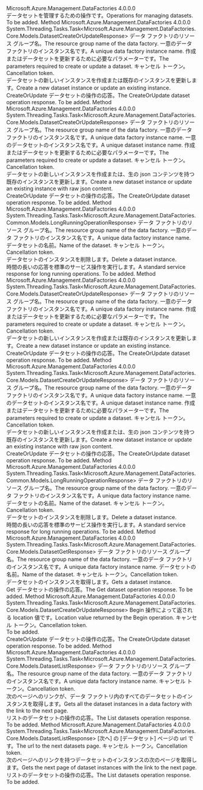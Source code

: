 <Type Name="IDatasetOperations" FullName="Microsoft.Azure.Management.DataFactories.Core.IDatasetOperations">
  <TypeSignature Language="C#" Value="public interface IDatasetOperations" />
  <TypeSignature Language="ILAsm" Value=".class public interface auto ansi abstract IDatasetOperations" />
  <TypeSignature Language="DocId" Value="T:Microsoft.Azure.Management.DataFactories.Core.IDatasetOperations" />
  <TypeSignature Language="VB.NET" Value="Public Interface IDatasetOperations" />
  <TypeSignature Language="F#" Value="type IDatasetOperations = interface" />
  <AssemblyInfo>
    <AssemblyName>Microsoft.Azure.Management.DataFactories</AssemblyName>
    <AssemblyVersion>4.0.0.0</AssemblyVersion>
  </AssemblyInfo>
  <Interfaces />
  <Docs>
    <summary>
            <span data-ttu-id="c9b27-101">データセットを管理するための操作です。</span><span class="sxs-lookup"><span data-stu-id="c9b27-101">Operations for managing datasets.</span></span>
            </summary>
    <remarks>To be added.</remarks>
  </Docs>
  <Members>
    <Member MemberName="BeginCreateOrUpdateAsync">
      <MemberSignature Language="C#" Value="public System.Threading.Tasks.Task&lt;Microsoft.Azure.Management.DataFactories.Core.Models.DatasetCreateOrUpdateResponse&gt; BeginCreateOrUpdateAsync (string resourceGroupName, string dataFactoryName, Microsoft.Azure.Management.DataFactories.Core.Models.DatasetCreateOrUpdateParameters parameters, System.Threading.CancellationToken cancellationToken);" />
      <MemberSignature Language="ILAsm" Value=".method public hidebysig newslot virtual instance class System.Threading.Tasks.Task`1&lt;class Microsoft.Azure.Management.DataFactories.Core.Models.DatasetCreateOrUpdateResponse&gt; BeginCreateOrUpdateAsync(string resourceGroupName, string dataFactoryName, class Microsoft.Azure.Management.DataFactories.Core.Models.DatasetCreateOrUpdateParameters parameters, valuetype System.Threading.CancellationToken cancellationToken) cil managed" />
      <MemberSignature Language="DocId" Value="M:Microsoft.Azure.Management.DataFactories.Core.IDatasetOperations.BeginCreateOrUpdateAsync(System.String,System.String,Microsoft.Azure.Management.DataFactories.Core.Models.DatasetCreateOrUpdateParameters,System.Threading.CancellationToken)" />
      <MemberSignature Language="F#" Value="abstract member BeginCreateOrUpdateAsync : string * string * Microsoft.Azure.Management.DataFactories.Core.Models.DatasetCreateOrUpdateParameters * System.Threading.CancellationToken -&gt; System.Threading.Tasks.Task&lt;Microsoft.Azure.Management.DataFactories.Core.Models.DatasetCreateOrUpdateResponse&gt;" Usage="iDatasetOperations.BeginCreateOrUpdateAsync (resourceGroupName, dataFactoryName, parameters, cancellationToken)" />
      <MemberType>Method</MemberType>
      <AssemblyInfo>
        <AssemblyName>Microsoft.Azure.Management.DataFactories</AssemblyName>
        <AssemblyVersion>4.0.0.0</AssemblyVersion>
      </AssemblyInfo>
      <ReturnValue>
        <ReturnType>System.Threading.Tasks.Task&lt;Microsoft.Azure.Management.DataFactories.Core.Models.DatasetCreateOrUpdateResponse&gt;</ReturnType>
      </ReturnValue>
      <Parameters>
        <Parameter Name="resourceGroupName" Type="System.String" />
        <Parameter Name="dataFactoryName" Type="System.String" />
        <Parameter Name="parameters" Type="Microsoft.Azure.Management.DataFactories.Core.Models.DatasetCreateOrUpdateParameters" />
        <Parameter Name="cancellationToken" Type="System.Threading.CancellationToken" />
      </Parameters>
      <Docs>
        <param name="resourceGroupName">
            <span data-ttu-id="c9b27-102">データ ファクトリのリソース グループ名。</span><span class="sxs-lookup"><span data-stu-id="c9b27-102">The resource group name of the data factory.</span></span>
            </param>
        <param name="dataFactoryName">
            <span data-ttu-id="c9b27-103">一意のデータ ファクトリのインスタンス名です。</span><span class="sxs-lookup"><span data-stu-id="c9b27-103">A unique data factory instance name.</span></span>
            </param>
        <param name="parameters">
            <span data-ttu-id="c9b27-104">作成またはデータセットを更新するために必要なパラメーターです。</span><span class="sxs-lookup"><span data-stu-id="c9b27-104">The parameters required to create or update a dataset.</span></span>
            </param>
        <param name="cancellationToken">
            <span data-ttu-id="c9b27-105">キャンセル トークン。</span><span class="sxs-lookup"><span data-stu-id="c9b27-105">Cancellation token.</span></span>
            </param>
        <summary>
            <span data-ttu-id="c9b27-106">データセットの新しいインスタンスを作成または既存のインスタンスを更新します。</span><span class="sxs-lookup"><span data-stu-id="c9b27-106">Create a new dataset instance or update an existing instance.</span></span>
            </summary>
        <returns>
            <span data-ttu-id="c9b27-107">CreateOrUpdate データセットの操作の応答。</span><span class="sxs-lookup"><span data-stu-id="c9b27-107">The CreateOrUpdate dataset operation response.</span></span>
            </returns>
        <remarks>To be added.</remarks>
      </Docs>
    </Member>
    <Member MemberName="BeginCreateOrUpdateWithRawJsonContentAsync">
      <MemberSignature Language="C#" Value="public System.Threading.Tasks.Task&lt;Microsoft.Azure.Management.DataFactories.Core.Models.DatasetCreateOrUpdateResponse&gt; BeginCreateOrUpdateWithRawJsonContentAsync (string resourceGroupName, string dataFactoryName, string datasetName, Microsoft.Azure.Management.DataFactories.Core.Models.DatasetCreateOrUpdateWithRawJsonContentParameters parameters, System.Threading.CancellationToken cancellationToken);" />
      <MemberSignature Language="ILAsm" Value=".method public hidebysig newslot virtual instance class System.Threading.Tasks.Task`1&lt;class Microsoft.Azure.Management.DataFactories.Core.Models.DatasetCreateOrUpdateResponse&gt; BeginCreateOrUpdateWithRawJsonContentAsync(string resourceGroupName, string dataFactoryName, string datasetName, class Microsoft.Azure.Management.DataFactories.Core.Models.DatasetCreateOrUpdateWithRawJsonContentParameters parameters, valuetype System.Threading.CancellationToken cancellationToken) cil managed" />
      <MemberSignature Language="DocId" Value="M:Microsoft.Azure.Management.DataFactories.Core.IDatasetOperations.BeginCreateOrUpdateWithRawJsonContentAsync(System.String,System.String,System.String,Microsoft.Azure.Management.DataFactories.Core.Models.DatasetCreateOrUpdateWithRawJsonContentParameters,System.Threading.CancellationToken)" />
      <MemberSignature Language="F#" Value="abstract member BeginCreateOrUpdateWithRawJsonContentAsync : string * string * string * Microsoft.Azure.Management.DataFactories.Core.Models.DatasetCreateOrUpdateWithRawJsonContentParameters * System.Threading.CancellationToken -&gt; System.Threading.Tasks.Task&lt;Microsoft.Azure.Management.DataFactories.Core.Models.DatasetCreateOrUpdateResponse&gt;" Usage="iDatasetOperations.BeginCreateOrUpdateWithRawJsonContentAsync (resourceGroupName, dataFactoryName, datasetName, parameters, cancellationToken)" />
      <MemberType>Method</MemberType>
      <AssemblyInfo>
        <AssemblyName>Microsoft.Azure.Management.DataFactories</AssemblyName>
        <AssemblyVersion>4.0.0.0</AssemblyVersion>
      </AssemblyInfo>
      <ReturnValue>
        <ReturnType>System.Threading.Tasks.Task&lt;Microsoft.Azure.Management.DataFactories.Core.Models.DatasetCreateOrUpdateResponse&gt;</ReturnType>
      </ReturnValue>
      <Parameters>
        <Parameter Name="resourceGroupName" Type="System.String" />
        <Parameter Name="dataFactoryName" Type="System.String" />
        <Parameter Name="datasetName" Type="System.String" />
        <Parameter Name="parameters" Type="Microsoft.Azure.Management.DataFactories.Core.Models.DatasetCreateOrUpdateWithRawJsonContentParameters" />
        <Parameter Name="cancellationToken" Type="System.Threading.CancellationToken" />
      </Parameters>
      <Docs>
        <param name="resourceGroupName">
            <span data-ttu-id="c9b27-108">データ ファクトリのリソース グループ名。</span><span class="sxs-lookup"><span data-stu-id="c9b27-108">The resource group name of the data factory.</span></span>
            </param>
        <param name="dataFactoryName">
            <span data-ttu-id="c9b27-109">一意のデータ ファクトリのインスタンス名です。</span><span class="sxs-lookup"><span data-stu-id="c9b27-109">A unique data factory instance name.</span></span>
            </param>
        <param name="datasetName">
            <span data-ttu-id="c9b27-110">一意のデータセットのインスタンス名です。</span><span class="sxs-lookup"><span data-stu-id="c9b27-110">A unique dataset instance name.</span></span>
            </param>
        <param name="parameters">
            <span data-ttu-id="c9b27-111">作成またはデータセットを更新するために必要なパラメーターです。</span><span class="sxs-lookup"><span data-stu-id="c9b27-111">The parameters required to create or update a dataset.</span></span>
            </param>
        <param name="cancellationToken">
            <span data-ttu-id="c9b27-112">キャンセル トークン。</span><span class="sxs-lookup"><span data-stu-id="c9b27-112">Cancellation token.</span></span>
            </param>
        <summary>
            <span data-ttu-id="c9b27-113">データセットの新しいインスタンスを作成または、生の json コンテンツを持つ既存のインスタンスを更新します。</span><span class="sxs-lookup"><span data-stu-id="c9b27-113">Create a new dataset instance or update an existing instance with raw json content.</span></span>
            </summary>
        <returns>
            <span data-ttu-id="c9b27-114">CreateOrUpdate データセットの操作の応答。</span><span class="sxs-lookup"><span data-stu-id="c9b27-114">The CreateOrUpdate dataset operation response.</span></span>
            </returns>
        <remarks>To be added.</remarks>
      </Docs>
    </Member>
    <Member MemberName="BeginDeleteAsync">
      <MemberSignature Language="C#" Value="public System.Threading.Tasks.Task&lt;Microsoft.Azure.Management.DataFactories.Common.Models.LongRunningOperationResponse&gt; BeginDeleteAsync (string resourceGroupName, string dataFactoryName, string datasetName, System.Threading.CancellationToken cancellationToken);" />
      <MemberSignature Language="ILAsm" Value=".method public hidebysig newslot virtual instance class System.Threading.Tasks.Task`1&lt;class Microsoft.Azure.Management.DataFactories.Common.Models.LongRunningOperationResponse&gt; BeginDeleteAsync(string resourceGroupName, string dataFactoryName, string datasetName, valuetype System.Threading.CancellationToken cancellationToken) cil managed" />
      <MemberSignature Language="DocId" Value="M:Microsoft.Azure.Management.DataFactories.Core.IDatasetOperations.BeginDeleteAsync(System.String,System.String,System.String,System.Threading.CancellationToken)" />
      <MemberSignature Language="F#" Value="abstract member BeginDeleteAsync : string * string * string * System.Threading.CancellationToken -&gt; System.Threading.Tasks.Task&lt;Microsoft.Azure.Management.DataFactories.Common.Models.LongRunningOperationResponse&gt;" Usage="iDatasetOperations.BeginDeleteAsync (resourceGroupName, dataFactoryName, datasetName, cancellationToken)" />
      <MemberType>Method</MemberType>
      <AssemblyInfo>
        <AssemblyName>Microsoft.Azure.Management.DataFactories</AssemblyName>
        <AssemblyVersion>4.0.0.0</AssemblyVersion>
      </AssemblyInfo>
      <ReturnValue>
        <ReturnType>System.Threading.Tasks.Task&lt;Microsoft.Azure.Management.DataFactories.Common.Models.LongRunningOperationResponse&gt;</ReturnType>
      </ReturnValue>
      <Parameters>
        <Parameter Name="resourceGroupName" Type="System.String" />
        <Parameter Name="dataFactoryName" Type="System.String" />
        <Parameter Name="datasetName" Type="System.String" />
        <Parameter Name="cancellationToken" Type="System.Threading.CancellationToken" />
      </Parameters>
      <Docs>
        <param name="resourceGroupName">
            <span data-ttu-id="c9b27-115">データ ファクトリのリソース グループ名。</span><span class="sxs-lookup"><span data-stu-id="c9b27-115">The resource group name of the data factory.</span></span>
            </param>
        <param name="dataFactoryName">
            <span data-ttu-id="c9b27-116">一意のデータ ファクトリのインスタンス名です。</span><span class="sxs-lookup"><span data-stu-id="c9b27-116">A unique data factory instance name.</span></span>
            </param>
        <param name="datasetName">
            <span data-ttu-id="c9b27-117">データセットの名前。</span><span class="sxs-lookup"><span data-stu-id="c9b27-117">Name of the dataset.</span></span>
            </param>
        <param name="cancellationToken">
            <span data-ttu-id="c9b27-118">キャンセル トークン。</span><span class="sxs-lookup"><span data-stu-id="c9b27-118">Cancellation token.</span></span>
            </param>
        <summary>
            <span data-ttu-id="c9b27-119">データセットのインスタンスを削除します。</span><span class="sxs-lookup"><span data-stu-id="c9b27-119">Delete a dataset instance.</span></span>
            </summary>
        <returns>
            <span data-ttu-id="c9b27-120">時間の長いの応答を標準のサービス操作を実行します。</span><span class="sxs-lookup"><span data-stu-id="c9b27-120">A standard service response for long running operations.</span></span>
            </returns>
        <remarks>To be added.</remarks>
      </Docs>
    </Member>
    <Member MemberName="CreateOrUpdateAsync">
      <MemberSignature Language="C#" Value="public System.Threading.Tasks.Task&lt;Microsoft.Azure.Management.DataFactories.Core.Models.DatasetCreateOrUpdateResponse&gt; CreateOrUpdateAsync (string resourceGroupName, string dataFactoryName, Microsoft.Azure.Management.DataFactories.Core.Models.DatasetCreateOrUpdateParameters parameters, System.Threading.CancellationToken cancellationToken);" />
      <MemberSignature Language="ILAsm" Value=".method public hidebysig newslot virtual instance class System.Threading.Tasks.Task`1&lt;class Microsoft.Azure.Management.DataFactories.Core.Models.DatasetCreateOrUpdateResponse&gt; CreateOrUpdateAsync(string resourceGroupName, string dataFactoryName, class Microsoft.Azure.Management.DataFactories.Core.Models.DatasetCreateOrUpdateParameters parameters, valuetype System.Threading.CancellationToken cancellationToken) cil managed" />
      <MemberSignature Language="DocId" Value="M:Microsoft.Azure.Management.DataFactories.Core.IDatasetOperations.CreateOrUpdateAsync(System.String,System.String,Microsoft.Azure.Management.DataFactories.Core.Models.DatasetCreateOrUpdateParameters,System.Threading.CancellationToken)" />
      <MemberSignature Language="F#" Value="abstract member CreateOrUpdateAsync : string * string * Microsoft.Azure.Management.DataFactories.Core.Models.DatasetCreateOrUpdateParameters * System.Threading.CancellationToken -&gt; System.Threading.Tasks.Task&lt;Microsoft.Azure.Management.DataFactories.Core.Models.DatasetCreateOrUpdateResponse&gt;" Usage="iDatasetOperations.CreateOrUpdateAsync (resourceGroupName, dataFactoryName, parameters, cancellationToken)" />
      <MemberType>Method</MemberType>
      <AssemblyInfo>
        <AssemblyName>Microsoft.Azure.Management.DataFactories</AssemblyName>
        <AssemblyVersion>4.0.0.0</AssemblyVersion>
      </AssemblyInfo>
      <ReturnValue>
        <ReturnType>System.Threading.Tasks.Task&lt;Microsoft.Azure.Management.DataFactories.Core.Models.DatasetCreateOrUpdateResponse&gt;</ReturnType>
      </ReturnValue>
      <Parameters>
        <Parameter Name="resourceGroupName" Type="System.String" />
        <Parameter Name="dataFactoryName" Type="System.String" />
        <Parameter Name="parameters" Type="Microsoft.Azure.Management.DataFactories.Core.Models.DatasetCreateOrUpdateParameters" />
        <Parameter Name="cancellationToken" Type="System.Threading.CancellationToken" />
      </Parameters>
      <Docs>
        <param name="resourceGroupName">
            <span data-ttu-id="c9b27-121">データ ファクトリのリソース グループ名。</span><span class="sxs-lookup"><span data-stu-id="c9b27-121">The resource group name of the data factory.</span></span>
            </param>
        <param name="dataFactoryName">
            <span data-ttu-id="c9b27-122">一意のデータ ファクトリのインスタンス名です。</span><span class="sxs-lookup"><span data-stu-id="c9b27-122">A unique data factory instance name.</span></span>
            </param>
        <param name="parameters">
            <span data-ttu-id="c9b27-123">作成またはデータセットを更新するために必要なパラメーターです。</span><span class="sxs-lookup"><span data-stu-id="c9b27-123">The parameters required to create or update a dataset.</span></span>
            </param>
        <param name="cancellationToken">
            <span data-ttu-id="c9b27-124">キャンセル トークン。</span><span class="sxs-lookup"><span data-stu-id="c9b27-124">Cancellation token.</span></span>
            </param>
        <summary>
            <span data-ttu-id="c9b27-125">データセットの新しいインスタンスを作成または既存のインスタンスを更新します。</span><span class="sxs-lookup"><span data-stu-id="c9b27-125">Create a new dataset instance or update an existing instance.</span></span>
            </summary>
        <returns>
            <span data-ttu-id="c9b27-126">CreateOrUpdate データセットの操作の応答。</span><span class="sxs-lookup"><span data-stu-id="c9b27-126">The CreateOrUpdate dataset operation response.</span></span>
            </returns>
        <remarks>To be added.</remarks>
      </Docs>
    </Member>
    <Member MemberName="CreateOrUpdateWithRawJsonContentAsync">
      <MemberSignature Language="C#" Value="public System.Threading.Tasks.Task&lt;Microsoft.Azure.Management.DataFactories.Core.Models.DatasetCreateOrUpdateResponse&gt; CreateOrUpdateWithRawJsonContentAsync (string resourceGroupName, string dataFactoryName, string datasetName, Microsoft.Azure.Management.DataFactories.Core.Models.DatasetCreateOrUpdateWithRawJsonContentParameters parameters, System.Threading.CancellationToken cancellationToken);" />
      <MemberSignature Language="ILAsm" Value=".method public hidebysig newslot virtual instance class System.Threading.Tasks.Task`1&lt;class Microsoft.Azure.Management.DataFactories.Core.Models.DatasetCreateOrUpdateResponse&gt; CreateOrUpdateWithRawJsonContentAsync(string resourceGroupName, string dataFactoryName, string datasetName, class Microsoft.Azure.Management.DataFactories.Core.Models.DatasetCreateOrUpdateWithRawJsonContentParameters parameters, valuetype System.Threading.CancellationToken cancellationToken) cil managed" />
      <MemberSignature Language="DocId" Value="M:Microsoft.Azure.Management.DataFactories.Core.IDatasetOperations.CreateOrUpdateWithRawJsonContentAsync(System.String,System.String,System.String,Microsoft.Azure.Management.DataFactories.Core.Models.DatasetCreateOrUpdateWithRawJsonContentParameters,System.Threading.CancellationToken)" />
      <MemberSignature Language="F#" Value="abstract member CreateOrUpdateWithRawJsonContentAsync : string * string * string * Microsoft.Azure.Management.DataFactories.Core.Models.DatasetCreateOrUpdateWithRawJsonContentParameters * System.Threading.CancellationToken -&gt; System.Threading.Tasks.Task&lt;Microsoft.Azure.Management.DataFactories.Core.Models.DatasetCreateOrUpdateResponse&gt;" Usage="iDatasetOperations.CreateOrUpdateWithRawJsonContentAsync (resourceGroupName, dataFactoryName, datasetName, parameters, cancellationToken)" />
      <MemberType>Method</MemberType>
      <AssemblyInfo>
        <AssemblyName>Microsoft.Azure.Management.DataFactories</AssemblyName>
        <AssemblyVersion>4.0.0.0</AssemblyVersion>
      </AssemblyInfo>
      <ReturnValue>
        <ReturnType>System.Threading.Tasks.Task&lt;Microsoft.Azure.Management.DataFactories.Core.Models.DatasetCreateOrUpdateResponse&gt;</ReturnType>
      </ReturnValue>
      <Parameters>
        <Parameter Name="resourceGroupName" Type="System.String" />
        <Parameter Name="dataFactoryName" Type="System.String" />
        <Parameter Name="datasetName" Type="System.String" />
        <Parameter Name="parameters" Type="Microsoft.Azure.Management.DataFactories.Core.Models.DatasetCreateOrUpdateWithRawJsonContentParameters" />
        <Parameter Name="cancellationToken" Type="System.Threading.CancellationToken" />
      </Parameters>
      <Docs>
        <param name="resourceGroupName">
            <span data-ttu-id="c9b27-127">データ ファクトリのリソース グループ名。</span><span class="sxs-lookup"><span data-stu-id="c9b27-127">The resource group name of the data factory.</span></span>
            </param>
        <param name="dataFactoryName">
            <span data-ttu-id="c9b27-128">一意のデータ ファクトリのインスタンス名です。</span><span class="sxs-lookup"><span data-stu-id="c9b27-128">A unique data factory instance name.</span></span>
            </param>
        <param name="datasetName">
            <span data-ttu-id="c9b27-129">一意のデータセットのインスタンス名です。</span><span class="sxs-lookup"><span data-stu-id="c9b27-129">A unique dataset instance name.</span></span>
            </param>
        <param name="parameters">
            <span data-ttu-id="c9b27-130">作成またはデータセットを更新するために必要なパラメーターです。</span><span class="sxs-lookup"><span data-stu-id="c9b27-130">The parameters required to create or update a dataset.</span></span>
            </param>
        <param name="cancellationToken">
            <span data-ttu-id="c9b27-131">キャンセル トークン。</span><span class="sxs-lookup"><span data-stu-id="c9b27-131">Cancellation token.</span></span>
            </param>
        <summary>
            <span data-ttu-id="c9b27-132">データセットの新しいインスタンスを作成または、生の json コンテンツを持つ既存のインスタンスを更新します。</span><span class="sxs-lookup"><span data-stu-id="c9b27-132">Create a new dataset instance or update an existing instance with raw json content.</span></span>
            </summary>
        <returns>
            <span data-ttu-id="c9b27-133">CreateOrUpdate データセットの操作の応答。</span><span class="sxs-lookup"><span data-stu-id="c9b27-133">The CreateOrUpdate dataset operation response.</span></span>
            </returns>
        <remarks>To be added.</remarks>
      </Docs>
    </Member>
    <Member MemberName="DeleteAsync">
      <MemberSignature Language="C#" Value="public System.Threading.Tasks.Task&lt;Microsoft.Azure.Management.DataFactories.Common.Models.LongRunningOperationResponse&gt; DeleteAsync (string resourceGroupName, string dataFactoryName, string datasetName, System.Threading.CancellationToken cancellationToken);" />
      <MemberSignature Language="ILAsm" Value=".method public hidebysig newslot virtual instance class System.Threading.Tasks.Task`1&lt;class Microsoft.Azure.Management.DataFactories.Common.Models.LongRunningOperationResponse&gt; DeleteAsync(string resourceGroupName, string dataFactoryName, string datasetName, valuetype System.Threading.CancellationToken cancellationToken) cil managed" />
      <MemberSignature Language="DocId" Value="M:Microsoft.Azure.Management.DataFactories.Core.IDatasetOperations.DeleteAsync(System.String,System.String,System.String,System.Threading.CancellationToken)" />
      <MemberSignature Language="F#" Value="abstract member DeleteAsync : string * string * string * System.Threading.CancellationToken -&gt; System.Threading.Tasks.Task&lt;Microsoft.Azure.Management.DataFactories.Common.Models.LongRunningOperationResponse&gt;" Usage="iDatasetOperations.DeleteAsync (resourceGroupName, dataFactoryName, datasetName, cancellationToken)" />
      <MemberType>Method</MemberType>
      <AssemblyInfo>
        <AssemblyName>Microsoft.Azure.Management.DataFactories</AssemblyName>
        <AssemblyVersion>4.0.0.0</AssemblyVersion>
      </AssemblyInfo>
      <ReturnValue>
        <ReturnType>System.Threading.Tasks.Task&lt;Microsoft.Azure.Management.DataFactories.Common.Models.LongRunningOperationResponse&gt;</ReturnType>
      </ReturnValue>
      <Parameters>
        <Parameter Name="resourceGroupName" Type="System.String" />
        <Parameter Name="dataFactoryName" Type="System.String" />
        <Parameter Name="datasetName" Type="System.String" />
        <Parameter Name="cancellationToken" Type="System.Threading.CancellationToken" />
      </Parameters>
      <Docs>
        <param name="resourceGroupName">
            <span data-ttu-id="c9b27-134">データ ファクトリのリソース グループ名。</span><span class="sxs-lookup"><span data-stu-id="c9b27-134">The resource group name of the data factory.</span></span>
            </param>
        <param name="dataFactoryName">
            <span data-ttu-id="c9b27-135">一意のデータ ファクトリのインスタンス名です。</span><span class="sxs-lookup"><span data-stu-id="c9b27-135">A unique data factory instance name.</span></span>
            </param>
        <param name="datasetName">
            <span data-ttu-id="c9b27-136">データセットの名前。</span><span class="sxs-lookup"><span data-stu-id="c9b27-136">Name of the dataset.</span></span>
            </param>
        <param name="cancellationToken">
            <span data-ttu-id="c9b27-137">キャンセル トークン。</span><span class="sxs-lookup"><span data-stu-id="c9b27-137">Cancellation token.</span></span>
            </param>
        <summary>
            <span data-ttu-id="c9b27-138">データセットのインスタンスを削除します。</span><span class="sxs-lookup"><span data-stu-id="c9b27-138">Delete a dataset instance.</span></span>
            </summary>
        <returns>
            <span data-ttu-id="c9b27-139">時間の長いの応答を標準のサービス操作を実行します。</span><span class="sxs-lookup"><span data-stu-id="c9b27-139">A standard service response for long running operations.</span></span>
            </returns>
        <remarks>To be added.</remarks>
      </Docs>
    </Member>
    <Member MemberName="GetAsync">
      <MemberSignature Language="C#" Value="public System.Threading.Tasks.Task&lt;Microsoft.Azure.Management.DataFactories.Core.Models.DatasetGetResponse&gt; GetAsync (string resourceGroupName, string dataFactoryName, string datasetName, System.Threading.CancellationToken cancellationToken);" />
      <MemberSignature Language="ILAsm" Value=".method public hidebysig newslot virtual instance class System.Threading.Tasks.Task`1&lt;class Microsoft.Azure.Management.DataFactories.Core.Models.DatasetGetResponse&gt; GetAsync(string resourceGroupName, string dataFactoryName, string datasetName, valuetype System.Threading.CancellationToken cancellationToken) cil managed" />
      <MemberSignature Language="DocId" Value="M:Microsoft.Azure.Management.DataFactories.Core.IDatasetOperations.GetAsync(System.String,System.String,System.String,System.Threading.CancellationToken)" />
      <MemberSignature Language="F#" Value="abstract member GetAsync : string * string * string * System.Threading.CancellationToken -&gt; System.Threading.Tasks.Task&lt;Microsoft.Azure.Management.DataFactories.Core.Models.DatasetGetResponse&gt;" Usage="iDatasetOperations.GetAsync (resourceGroupName, dataFactoryName, datasetName, cancellationToken)" />
      <MemberType>Method</MemberType>
      <AssemblyInfo>
        <AssemblyName>Microsoft.Azure.Management.DataFactories</AssemblyName>
        <AssemblyVersion>4.0.0.0</AssemblyVersion>
      </AssemblyInfo>
      <ReturnValue>
        <ReturnType>System.Threading.Tasks.Task&lt;Microsoft.Azure.Management.DataFactories.Core.Models.DatasetGetResponse&gt;</ReturnType>
      </ReturnValue>
      <Parameters>
        <Parameter Name="resourceGroupName" Type="System.String" />
        <Parameter Name="dataFactoryName" Type="System.String" />
        <Parameter Name="datasetName" Type="System.String" />
        <Parameter Name="cancellationToken" Type="System.Threading.CancellationToken" />
      </Parameters>
      <Docs>
        <param name="resourceGroupName">
            <span data-ttu-id="c9b27-140">データ ファクトリのリソース グループ名。</span><span class="sxs-lookup"><span data-stu-id="c9b27-140">The resource group name of the data factory.</span></span>
            </param>
        <param name="dataFactoryName">
            <span data-ttu-id="c9b27-141">一意のデータ ファクトリのインスタンス名です。</span><span class="sxs-lookup"><span data-stu-id="c9b27-141">A unique data factory instance name.</span></span>
            </param>
        <param name="datasetName">
            <span data-ttu-id="c9b27-142">データセットの名前。</span><span class="sxs-lookup"><span data-stu-id="c9b27-142">Name of the dataset.</span></span>
            </param>
        <param name="cancellationToken">
            <span data-ttu-id="c9b27-143">キャンセル トークン。</span><span class="sxs-lookup"><span data-stu-id="c9b27-143">Cancellation token.</span></span>
            </param>
        <summary>
            <span data-ttu-id="c9b27-144">データセットのインスタンスを取得します。</span><span class="sxs-lookup"><span data-stu-id="c9b27-144">Gets a dataset instance.</span></span>
            </summary>
        <returns>
            <span data-ttu-id="c9b27-145">Get データセットの操作の応答。</span><span class="sxs-lookup"><span data-stu-id="c9b27-145">The Get dataset operation response.</span></span>
            </returns>
        <remarks>To be added.</remarks>
      </Docs>
    </Member>
    <Member MemberName="GetCreateOrUpdateStatusAsync">
      <MemberSignature Language="C#" Value="public System.Threading.Tasks.Task&lt;Microsoft.Azure.Management.DataFactories.Core.Models.DatasetCreateOrUpdateResponse&gt; GetCreateOrUpdateStatusAsync (string operationStatusLink, System.Threading.CancellationToken cancellationToken);" />
      <MemberSignature Language="ILAsm" Value=".method public hidebysig newslot virtual instance class System.Threading.Tasks.Task`1&lt;class Microsoft.Azure.Management.DataFactories.Core.Models.DatasetCreateOrUpdateResponse&gt; GetCreateOrUpdateStatusAsync(string operationStatusLink, valuetype System.Threading.CancellationToken cancellationToken) cil managed" />
      <MemberSignature Language="DocId" Value="M:Microsoft.Azure.Management.DataFactories.Core.IDatasetOperations.GetCreateOrUpdateStatusAsync(System.String,System.Threading.CancellationToken)" />
      <MemberSignature Language="F#" Value="abstract member GetCreateOrUpdateStatusAsync : string * System.Threading.CancellationToken -&gt; System.Threading.Tasks.Task&lt;Microsoft.Azure.Management.DataFactories.Core.Models.DatasetCreateOrUpdateResponse&gt;" Usage="iDatasetOperations.GetCreateOrUpdateStatusAsync (operationStatusLink, cancellationToken)" />
      <MemberType>Method</MemberType>
      <AssemblyInfo>
        <AssemblyName>Microsoft.Azure.Management.DataFactories</AssemblyName>
        <AssemblyVersion>4.0.0.0</AssemblyVersion>
      </AssemblyInfo>
      <ReturnValue>
        <ReturnType>System.Threading.Tasks.Task&lt;Microsoft.Azure.Management.DataFactories.Core.Models.DatasetCreateOrUpdateResponse&gt;</ReturnType>
      </ReturnValue>
      <Parameters>
        <Parameter Name="operationStatusLink" Type="System.String" />
        <Parameter Name="cancellationToken" Type="System.Threading.CancellationToken" />
      </Parameters>
      <Docs>
        <param name="operationStatusLink">
            <span data-ttu-id="c9b27-146">Begin 操作によって返される location 値です。</span><span class="sxs-lookup"><span data-stu-id="c9b27-146">Location value returned by the Begin operation.</span></span>
            </param>
        <param name="cancellationToken">
            <span data-ttu-id="c9b27-147">キャンセル トークン。</span><span class="sxs-lookup"><span data-stu-id="c9b27-147">Cancellation token.</span></span>
            </param>
        <summary>To be added.</summary>
        <returns>
            <span data-ttu-id="c9b27-148">CreateOrUpdate データセットの操作の応答。</span><span class="sxs-lookup"><span data-stu-id="c9b27-148">The CreateOrUpdate dataset operation response.</span></span>
            </returns>
        <remarks>To be added.</remarks>
      </Docs>
    </Member>
    <Member MemberName="ListAsync">
      <MemberSignature Language="C#" Value="public System.Threading.Tasks.Task&lt;Microsoft.Azure.Management.DataFactories.Core.Models.DatasetListResponse&gt; ListAsync (string resourceGroupName, string dataFactoryName, System.Threading.CancellationToken cancellationToken);" />
      <MemberSignature Language="ILAsm" Value=".method public hidebysig newslot virtual instance class System.Threading.Tasks.Task`1&lt;class Microsoft.Azure.Management.DataFactories.Core.Models.DatasetListResponse&gt; ListAsync(string resourceGroupName, string dataFactoryName, valuetype System.Threading.CancellationToken cancellationToken) cil managed" />
      <MemberSignature Language="DocId" Value="M:Microsoft.Azure.Management.DataFactories.Core.IDatasetOperations.ListAsync(System.String,System.String,System.Threading.CancellationToken)" />
      <MemberSignature Language="F#" Value="abstract member ListAsync : string * string * System.Threading.CancellationToken -&gt; System.Threading.Tasks.Task&lt;Microsoft.Azure.Management.DataFactories.Core.Models.DatasetListResponse&gt;" Usage="iDatasetOperations.ListAsync (resourceGroupName, dataFactoryName, cancellationToken)" />
      <MemberType>Method</MemberType>
      <AssemblyInfo>
        <AssemblyName>Microsoft.Azure.Management.DataFactories</AssemblyName>
        <AssemblyVersion>4.0.0.0</AssemblyVersion>
      </AssemblyInfo>
      <ReturnValue>
        <ReturnType>System.Threading.Tasks.Task&lt;Microsoft.Azure.Management.DataFactories.Core.Models.DatasetListResponse&gt;</ReturnType>
      </ReturnValue>
      <Parameters>
        <Parameter Name="resourceGroupName" Type="System.String" />
        <Parameter Name="dataFactoryName" Type="System.String" />
        <Parameter Name="cancellationToken" Type="System.Threading.CancellationToken" />
      </Parameters>
      <Docs>
        <param name="resourceGroupName">
            <span data-ttu-id="c9b27-149">データ ファクトリのリソース グループ名。</span><span class="sxs-lookup"><span data-stu-id="c9b27-149">The resource group name of the data factory.</span></span>
            </param>
        <param name="dataFactoryName">
            <span data-ttu-id="c9b27-150">一意のデータ ファクトリのインスタンス名です。</span><span class="sxs-lookup"><span data-stu-id="c9b27-150">A unique data factory instance name.</span></span>
            </param>
        <param name="cancellationToken">
            <span data-ttu-id="c9b27-151">キャンセル トークン。</span><span class="sxs-lookup"><span data-stu-id="c9b27-151">Cancellation token.</span></span>
            </param>
        <summary>
            <span data-ttu-id="c9b27-152">次のページへのリンクが、データ ファクトリ内のすべてのデータセットのインスタンスを取得します。</span><span class="sxs-lookup"><span data-stu-id="c9b27-152">Gets all the dataset instances in a data factory with the link to the next page.</span></span>
            </summary>
        <returns>
            <span data-ttu-id="c9b27-153">リストのデータセットの操作の応答。</span><span class="sxs-lookup"><span data-stu-id="c9b27-153">The List datasets operation response.</span></span>
            </returns>
        <remarks>To be added.</remarks>
      </Docs>
    </Member>
    <Member MemberName="ListNextAsync">
      <MemberSignature Language="C#" Value="public System.Threading.Tasks.Task&lt;Microsoft.Azure.Management.DataFactories.Core.Models.DatasetListResponse&gt; ListNextAsync (string nextLink, System.Threading.CancellationToken cancellationToken);" />
      <MemberSignature Language="ILAsm" Value=".method public hidebysig newslot virtual instance class System.Threading.Tasks.Task`1&lt;class Microsoft.Azure.Management.DataFactories.Core.Models.DatasetListResponse&gt; ListNextAsync(string nextLink, valuetype System.Threading.CancellationToken cancellationToken) cil managed" />
      <MemberSignature Language="DocId" Value="M:Microsoft.Azure.Management.DataFactories.Core.IDatasetOperations.ListNextAsync(System.String,System.Threading.CancellationToken)" />
      <MemberSignature Language="F#" Value="abstract member ListNextAsync : string * System.Threading.CancellationToken -&gt; System.Threading.Tasks.Task&lt;Microsoft.Azure.Management.DataFactories.Core.Models.DatasetListResponse&gt;" Usage="iDatasetOperations.ListNextAsync (nextLink, cancellationToken)" />
      <MemberType>Method</MemberType>
      <AssemblyInfo>
        <AssemblyName>Microsoft.Azure.Management.DataFactories</AssemblyName>
        <AssemblyVersion>4.0.0.0</AssemblyVersion>
      </AssemblyInfo>
      <ReturnValue>
        <ReturnType>System.Threading.Tasks.Task&lt;Microsoft.Azure.Management.DataFactories.Core.Models.DatasetListResponse&gt;</ReturnType>
      </ReturnValue>
      <Parameters>
        <Parameter Name="nextLink" Type="System.String" />
        <Parameter Name="cancellationToken" Type="System.Threading.CancellationToken" />
      </Parameters>
      <Docs>
        <param name="nextLink">
            <span data-ttu-id="c9b27-154">[次へ] の [データセット] ページの url です。</span><span class="sxs-lookup"><span data-stu-id="c9b27-154">The url to the next datasets page.</span></span>
            </param>
        <param name="cancellationToken">
            <span data-ttu-id="c9b27-155">キャンセル トークン。</span><span class="sxs-lookup"><span data-stu-id="c9b27-155">Cancellation token.</span></span>
            </param>
        <summary>
            <span data-ttu-id="c9b27-156">次のページへのリンクを持つデータセットのインスタンスの次のページを取得します。</span><span class="sxs-lookup"><span data-stu-id="c9b27-156">Gets the next page of dataset instances with the link to the next page.</span></span>
            </summary>
        <returns>
            <span data-ttu-id="c9b27-157">リストのデータセットの操作の応答。</span><span class="sxs-lookup"><span data-stu-id="c9b27-157">The List datasets operation response.</span></span>
            </returns>
        <remarks>To be added.</remarks>
      </Docs>
    </Member>
  </Members>
</Type>